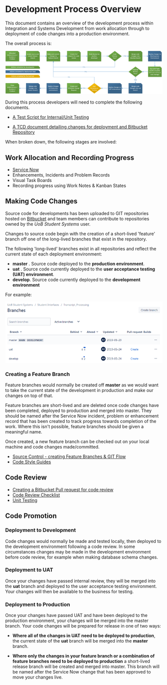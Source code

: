 # Development Process Overview

This document contains an overview of the development process within Integration and Systems Development from work allocation through to deployment of code changes into a production environment.

The overall process is:

![Development Overview](develop-process.png)


During this process developers will need to complete the following documents.

* <a href="Development_Team_Test_Script.dotx">A Test Script for Internal/Unit Testing</a>

* <a href="Development_Team_TCD.dotx">A TCD document detailing changes for deployment and Bitbucket Repository</a>

When broken down, the following stages are involved:

## Work Allocation and Recording Progress

* [Service Now](http://www.itservicedesk.bham.ac.uk/)
* Enhancements, Incidents and Problem Records
* Visual Task Boards
* Recording progress using Work Notes & Kanban States
	
## Making Code Changes

Source code for developments has been uploaded to GIT repositories hosted on [Bitbucket](https://www.bitbucket.org "Bitbucket Homepage") and team members can contribute to repositories owned by the *UoB Student Systems* user. 

Changes to source code begin with the creation of a short-lived 'feature' branch off one of the long-lived branches that exist in the repository.

The following 'long-lived' branches exist in all repositories and reflect the current state of each deployment environment:

* **master** . Source code deployed to the **production environment**.
* **uat** . Source code currently deployed to the **user acceptance testing (UAT) environment**.
* **develop**. Source code currently deployed to the **development environment**

For example:

![Bitbucket Branches](repo-branches.png)

### Creating a Feature Branch

Feature branches would normally be created off **master** as we would want to take the current state of the development in production and make our changes on top of that. 

Feature branches are short-lived and are deleted once code changes have been completed, deployed to production and merged into master. They should be named after the Service Now incident, problem or enhancement record that has been created to track progress towards completion of the work. Where this isn't possible, feature branches should be given a meaningful name. 

Once created, a new feature branch can be checked out on your local machine and code changes made/committed. 

* [Source Control - creating Feature Branches & GIT Flow](../source_control)
* [Code Style Guides](../style_guides)

## Code Review
	
* [Creating a Bitbucket Pull request for code review](pull-request.md)
* [Code Review Checklist](../code_reviews)
* [Unit Testing](../unit_testing)

## Code Promotion

### Deployment to Development

Code changes would normally be made and tested locally, then deployed to the development environment following a code review.  In some circumstances changes may be made in the development environment before code review, for example when making database schema changes. 

### Deployment to UAT

Once your changes have passed internal review, they will be merged into the **uat** branch and deployed to the user acceptance testing environment. Your changes will then be available to the business for testing. 

### Deployment to Production

Once your changes have passed UAT and have been deployed to the production environment, your changes will be merged into the master branch. Your code changes will be prepared for release in one of two ways:

* **Where all of the changes in UAT need to be deployed to production**, the current state of the **uat** branch will be merged into the **master** branch.

* **Where only the changes in your feature branch or a combination of feature branches need to be deployed to production** a short-lived release branch will be created and merged into master. This branch will be named after the Service Now change that has been approved to move your changes live.

